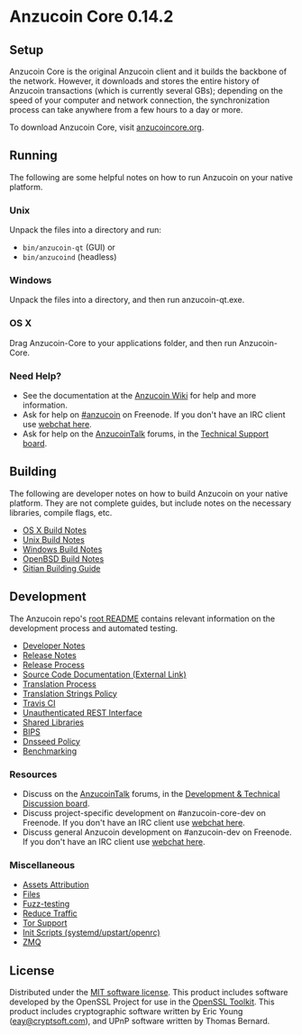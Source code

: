 Anzucoin Core 0.14.2
=====================

Setup
---------------------
Anzucoin Core is the original Anzucoin client and it builds the backbone of the network. However, it downloads and stores the entire history of Anzucoin transactions (which is currently several GBs); depending on the speed of your computer and network connection, the synchronization process can take anywhere from a few hours to a day or more.

To download Anzucoin Core, visit [anzucoincore.org](https://anzucoincore.org/en/releases/).

Running
---------------------
The following are some helpful notes on how to run Anzucoin on your native platform.

### Unix

Unpack the files into a directory and run:

- `bin/anzucoin-qt` (GUI) or
- `bin/anzucoind` (headless)

### Windows

Unpack the files into a directory, and then run anzucoin-qt.exe.

### OS X

Drag Anzucoin-Core to your applications folder, and then run Anzucoin-Core.

### Need Help?

* See the documentation at the [Anzucoin Wiki](https://en.anzucoin.it/wiki/Main_Page)
for help and more information.
* Ask for help on [#anzucoin](http://webchat.freenode.net?channels=anzucoin) on Freenode. If you don't have an IRC client use [webchat here](http://webchat.freenode.net?channels=anzucoin).
* Ask for help on the [AnzucoinTalk](https://anzucointalk.org/) forums, in the [Technical Support board](https://anzucointalk.org/index.php?board=4.0).

Building
---------------------
The following are developer notes on how to build Anzucoin on your native platform. They are not complete guides, but include notes on the necessary libraries, compile flags, etc.

- [OS X Build Notes](build-osx.md)
- [Unix Build Notes](build-unix.md)
- [Windows Build Notes](build-windows.md)
- [OpenBSD Build Notes](build-openbsd.md)
- [Gitian Building Guide](gitian-building.md)

Development
---------------------
The Anzucoin repo's [root README](/README.md) contains relevant information on the development process and automated testing.

- [Developer Notes](developer-notes.md)
- [Release Notes](release-notes.md)
- [Release Process](release-process.md)
- [Source Code Documentation (External Link)](https://dev.visucore.com/anzucoin/doxygen/)
- [Translation Process](translation_process.md)
- [Translation Strings Policy](translation_strings_policy.md)
- [Travis CI](travis-ci.md)
- [Unauthenticated REST Interface](REST-interface.md)
- [Shared Libraries](shared-libraries.md)
- [BIPS](bips.md)
- [Dnsseed Policy](dnsseed-policy.md)
- [Benchmarking](benchmarking.md)

### Resources
* Discuss on the [AnzucoinTalk](https://anzucointalk.org/) forums, in the [Development & Technical Discussion board](https://anzucointalk.org/index.php?board=6.0).
* Discuss project-specific development on #anzucoin-core-dev on Freenode. If you don't have an IRC client use [webchat here](http://webchat.freenode.net/?channels=anzucoin-core-dev).
* Discuss general Anzucoin development on #anzucoin-dev on Freenode. If you don't have an IRC client use [webchat here](http://webchat.freenode.net/?channels=anzucoin-dev).

### Miscellaneous
- [Assets Attribution](assets-attribution.md)
- [Files](files.md)
- [Fuzz-testing](fuzzing.md)
- [Reduce Traffic](reduce-traffic.md)
- [Tor Support](tor.md)
- [Init Scripts (systemd/upstart/openrc)](init.md)
- [ZMQ](zmq.md)

License
---------------------
Distributed under the [MIT software license](/COPYING).
This product includes software developed by the OpenSSL Project for use in the [OpenSSL Toolkit](https://www.openssl.org/). This product includes
cryptographic software written by Eric Young ([eay@cryptsoft.com](mailto:eay@cryptsoft.com)), and UPnP software written by Thomas Bernard.
